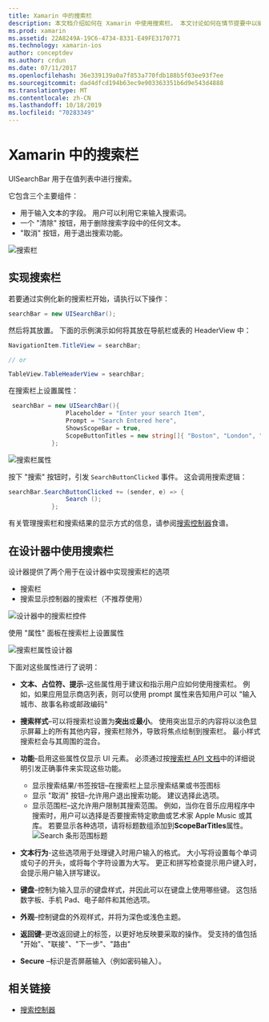 ```yaml
---
title: Xamarin 中的搜索栏
description: 本文档介绍如何在 Xamarin 中使用搜索栏。 本文讨论如何在情节提要中以编程方式创建搜索栏。
ms.prod: xamarin
ms.assetid: 22A8249A-19C6-4734-8331-E49FE3170771
ms.technology: xamarin-ios
author: conceptdev
ms.author: crdun
ms.date: 07/11/2017
ms.openlocfilehash: 36e339139a0a7f853a770fdb188b5f03ee93f7ee
ms.sourcegitcommit: dad4dfcd194b63ec9e903363351b6d9e543d4888
ms.translationtype: MT
ms.contentlocale: zh-CN
ms.lasthandoff: 10/18/2019
ms.locfileid: "70283349"
---
```

# <a name="search-bars-in-xamarinios"></a>Xamarin 中的搜索栏

UISearchBar 用于在值列表中进行搜索。

它包含三个主要组件：

- 用于输入文本的字段。 用户可以利用它来输入搜索词。
- 一个 "清除" 按钮，用于删除搜索字段中的任何文本。
- "取消" 按钮，用于退出搜索功能。

![搜索栏](searchbar-images/image1.png)

## <a name="implementing-the-search-bar"></a>实现搜索栏

若要通过实例化新的搜索栏开始，请执行以下操作：

```csharp
searchBar = new UISearchBar();
```

然后将其放置。 下面的示例演示如何将其放在导航栏或表的 HeaderView 中：

```csharp
NavigationItem.TitleView = searchBar;

// or

TableView.TableHeaderView = searchBar;
```

在搜索栏上设置属性：

```csharp
 searchBar = new UISearchBar(){
                Placeholder = "Enter your search Item",
                Prompt = "Search Entered here",
                ShowsScopeBar = true,
                ScopeButtonTitles = new string[]{ "Boston", "London", "SF" },
            };
```

![搜索栏属性](searchbar-images/image6.png)

按下 "搜索" 按钮时，引发 `SearchButtonClicked` 事件。 这会调用搜索逻辑：

```csharp
searchBar.SearchButtonClicked += (sender, e) => {
                Search ();
            };
```

有关管理搜索栏和搜索结果的显示方式的信息，请参阅[搜索控制器](https://github.com/xamarin/recipes/tree/master/Recipes/ios/content_controls/search-controller)食谱。

## <a name="using-the-search-bar-in-the-designer"></a>在设计器中使用搜索栏

设计器提供了两个用于在设计器中实现搜索栏的选项

- 搜索栏
- 搜索显示控制器的搜索栏（不推荐使用）

![设计器中的搜索栏控件](searchbar-images/image2.png)

使用 "属性" 面板在搜索栏上设置属性

![搜索栏属性设计器](searchbar-images/image3.png)

下面对这些属性进行了说明：

- **文本、占位符、提示**–这些属性用于建议和指示用户应如何使用搜索栏。 例如，如果应用显示商店列表，则可以使用 prompt 属性来告知用户可以 "输入城市、故事名称或邮政编码"
- **搜索样式**–可以将搜索栏设置为**突出**或**最小**。 使用突出显示的内容将以淡色显示屏幕上的所有其他内容，搜索栏除外，导致将焦点绘制到搜索栏。 最小样式搜索栏会与其周围的混合。
- **功能**–启用这些属性仅显示 UI 元素。 必须通过按[搜索栏 API 文档](xref:UIKit.UISearchBar)中的详细说明引发正确事件来实现这些功能。
  - 显示搜索结果/书签按钮–在搜索栏上显示搜索结果或书签图标
  - 显示 "取消" 按钮–允许用户退出搜索功能。 建议选择此选项。
  - 显示范围栏–这允许用户限制其搜索范围。 例如，当你在音乐应用程序中搜索时，用户可以选择是否要搜索特定歌曲或艺术家 Apple Music 或其库。 若要显示各种选项，请将标题数组添加到**ScopeBarTitles**属性。
  ![Search 条形范围标题 ](searchbar-images/image4.png)

- **文本行为**-这些选项用于处理键入时用户输入的格式。 大小写将设置每个单词或句子的开头，或将每个字符设置为大写。 更正和拼写检查提示用户键入时，会提示用户输入拼写建议。
- **键盘**–控制为输入显示的键盘样式，并因此可以在键盘上使用哪些键。 这包括数字板、手机 Pad、电子邮件和其他选项。
- **外观**–控制键盘的外观样式，并将为深色或浅色主题。
- **返回键**–更改返回键上的标签，以更好地反映要采取的操作。 受支持的值包括 "开始"、"联接"、"下一步"、"路由"
- **Secure** –标识是否屏蔽输入（例如密码输入）。

## <a name="related-links"></a>相关链接

- [搜索控制器](https://github.com/xamarin/recipes/tree/master/Recipes/ios/content_controls/search-controller)
